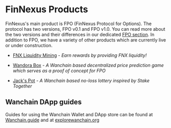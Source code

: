 # FinNexus Products

FinNexus's main product is FPO (FinNexus Protocol for Options). The protocol has two versions, FPO v0.1 and FPO v1.0. You can read more about the two versions and their differences in our dedicated [FPO section](../options/). In addition to FPO, we have a variety of other products which are currently live or under construction.

* [FNX Liquidity Mining](/liquidity) - *Earn rewards by providing FNX liquidity!*

* [Wandora Box](/wandora) - *A Wanchain based decentralized price prediction game which serves as a proof of concept for FPO*

* [Jack's Pot](/jackspot) - *A Wanchain based no-loss lottery inspired by Stake Together*

## Wanchain DApp guides

Guides for using the Wanchain Wallet and DApp store can be found at [Wanchain.guide](https://wanchain.guide/) and at [explorewanchain.org](https://www.explorewanchain.org/#/wallet_and_tools/wan-wallet)

